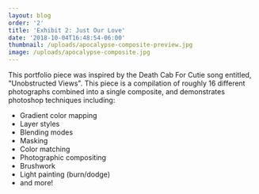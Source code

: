 ```yaml
---
layout: blog
order: '2'
title: 'Exhibit 2: Just Our Love'
date: '2018-10-04T16:48:54-06:00'
thumbnail: /uploads/apocalypse-composite-preview.jpg
image: /uploads/apocalypse-composite.jpg
---
```

This portfolio piece was inspired by the Death Cab For Cutie song entitled, "Unobstructed Views". This piece is a compilation of roughly 16 different photographs combined into a single composite, and demonstrates photoshop techniques including:

* Gradient color mapping
* Layer styles
* Blending modes
* Masking
* Color matching
* Photographic compositing
* Brushwork
* Light painting (burn/dodge)
* and more!
